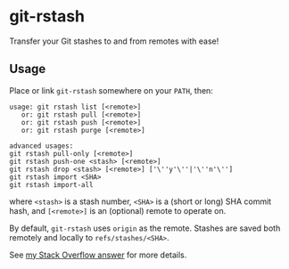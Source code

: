 # git-rstash
Transfer your Git stashes to and from remotes with ease!

## Usage

Place or link `git-rstash` somewhere on your `PATH`, then:

```
usage: git rstash list [<remote>]
   or: git rstash pull [<remote>]
   or: git rstash push [<remote>]
   or: git rstash purge [<remote>]

advanced usages:
git rstash pull-only [<remote>]
git rstash push-one <stash> [<remote>]
git rstash drop <stash> [<remote>] ['\''y'\''|'\''n'\'']
git rstash import <SHA>
git rstash import-all
```

where `<stash>` is a stash number, `<SHA>` is a (short or long) SHA commit hash, and `[<remote>]` is an (optional) remote to operate on.

By default, `git-rstash` uses `origin` as the remote.  Stashes are saved both remotely and locally to `refs/stashes/<SHA>`.

See [my Stack Overflow answer](https://stackoverflow.com/a/61356308/2747593) for more details.
